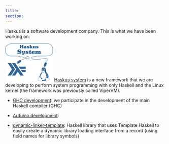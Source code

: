 ```yaml
---
title:
section: 
---
```


Haskus is a software development company. This is what we have been working on:

![Haskus system](/images/system_small.png)
[Haskus system](/system) is a new framework that we are developing to perform system programming with only Haskell and the Linux kernel (the framework was previously called ViperVM).

* [GHC development](/ghc): we participate in the development of the main Haskell compiler (GHC)

* [Arduino development](/arduino): 

   <!--<li><a target="_blank" href="http://www.drums-school.fr">drums-school.fr</a>: an online course to practice drums.</li>

   <li><a target="_blank" href="http://www.allons.mobi">allons.mobi</a>: a
   website designed for mobile phones to easily find places and attend events of
   interest (concerts, open stages, pubs, etc.).</li>
   -->

* [dynamic-linker-template](http://hackage.haskell.org/package/dynamic-linker-template): Haskell library that uses Template Haskell to easily create a dynamic library loading interface from a record (using field names for library symbols)
